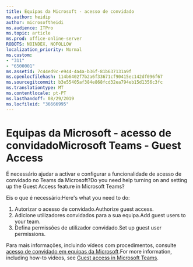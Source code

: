 ```yaml
---
title: Equipas da Microsoft - acesso de convidado
ms.author: heidip
author: microsoftheidi
ms.audience: ITPro
ms.topic: article
ms.prod: office-online-server
ROBOTS: NOINDEX, NOFOLLOW
localization_priority: Normal
ms.custom:
- "311"
- "6500001"
ms.assetid: 7c44ed9c-e944-4a4a-b36f-81b637131a9f
ms.openlocfilehash: 114b6402f7b2a6f33671cf90415ec142df096f67
ms.sourcegitcommit: b3e55405af384e868fcd32ea794eb15d1356c3fc
ms.translationtype: MT
ms.contentlocale: pt-PT
ms.lasthandoff: 08/29/2019
ms.locfileid: "36666995"
---
```

# <a name="microsoft-teams---guest-access"></a><span data-ttu-id="aeb82-102">Equipas da Microsoft - acesso de convidado</span><span class="sxs-lookup"><span data-stu-id="aeb82-102">Microsoft Teams - Guest Access</span></span>

<span data-ttu-id="aeb82-103">É necessário ajudar a activar e configurar a funcionalidade de acesso de convidado no Teams da Microsoft?</span><span class="sxs-lookup"><span data-stu-id="aeb82-103">Do you need help turning on and setting up the Guest Access feature in Microsoft Teams?</span></span>

<span data-ttu-id="aeb82-104">Eis o que é necessário:</span><span class="sxs-lookup"><span data-stu-id="aeb82-104">Here's what you need to do:</span></span>

1. <span data-ttu-id="aeb82-105">Autorizar o acesso de convidado.</span><span class="sxs-lookup"><span data-stu-id="aeb82-105">Authorize guest access.</span></span>
1. <span data-ttu-id="aeb82-106">Adicione utilizadores convidados para a sua equipa.</span><span class="sxs-lookup"><span data-stu-id="aeb82-106">Add guest users to your team.</span></span>
1. <span data-ttu-id="aeb82-107">Defina permissões de utilizador convidado.</span><span class="sxs-lookup"><span data-stu-id="aeb82-107">Set up guest user permissions.</span></span>

<span data-ttu-id="aeb82-108">Para mais informações, incluindo vídeos com procedimentos, consulte [acesso de convidado em equipas da Microsoft](https://docs.microsoft.com/microsoftteams/guest-access).</span><span class="sxs-lookup"><span data-stu-id="aeb82-108">For more information, including how-to videos, see [Guest access in Microsoft Teams](https://docs.microsoft.com/microsoftteams/guest-access).</span></span>
